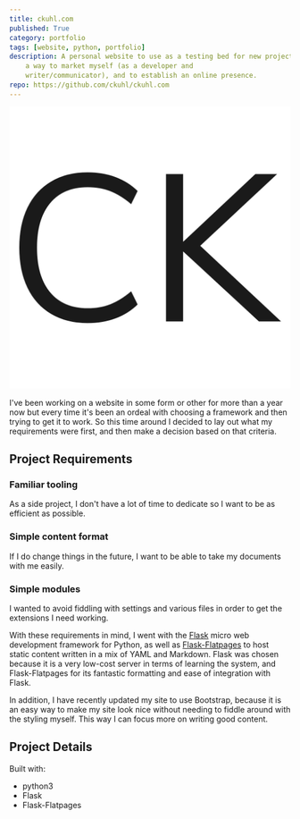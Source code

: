 ```yaml
---
title: ckuhl.com
published: True
category: portfolio
tags: [website, python, portfolio]
description: A personal website to use as a testing bed for new projects,
    a way to market myself (as a developer and
    writer/communicator), and to establish an online presence.
repo: https://github.com/ckuhl/ckuhl.com
---
```


![image-20181027211954323](assets/image-20181027211954323.png)

I've been working on a website in some form or other for more than a year
now but every time it's been an ordeal with choosing a framework and then
trying to get it to work. So this time around I decided to lay out what my
requirements were first, and then make a decision based on that criteria.

## Project Requirements

### Familiar tooling
As a side project, I don't have a lot of time to dedicate so I want to be as
efficient as possible.

### Simple content format
If I do change things in the future, I want to be able to take my documents
with me easily.

### Simple modules
I wanted to avoid fiddling with settings and various files in order to get the
extensions I need working.

With these requirements in mind, I went with the
[Flask](http://flask.pocoo.org/) micro web development framework for Python,
as well as
[Flask-Flatpages](http://flask-flatpages.readthedocs.io/en/latest/)
to host static content written in a mix of YAML and Markdown. Flask was
chosen because it is a very low-cost server in terms of learning the system,
and Flask-Flatpages for its fantastic formatting and ease of integration
with Flask.

In addition, I have recently updated my site to use Bootstrap, because it is
an easy way to make my site look nice without needing to fiddle around with the
styling myself. This way I can focus more on writing good content.

## Project Details
Built with:

- python3
- Flask
- Flask-Flatpages

